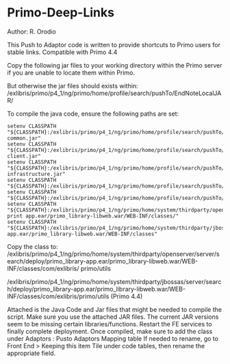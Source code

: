 # Primo-Deep-Links

Author: R. Orodio

This Push to Adaptor code is written to provide shortcuts to Primo users for stable links.
Compatible with Primo 4.4

Copy the following jar files to your working directory within the Primo server if you are unable to locate them within Primo.

But otherwise the jar files should exists within: /exlibris/primo/p4_1/ng/primo/home/profile/search/pushTo/EndNoteLocalJAR/

To compile the java code, ensure the following paths are set:

    setenv CLASSPATH "${CLASSPATH}:/exlibris/primo/p4_1/ng/primo/home/profile/search/pushTo/EndNoteLocalJAR/primo_library-common.jar"
    setenv CLASSPATH "${CLASSPATH}:/exlibris/primo/p4_1/ng/primo/home/profile/search/pushTo/EndNoteLocalJAR/jaguar-client.jar"
    setenv CLASSPATH "${CLASSPATH}:/exlibris/primo/p4_1/ng/primo/home/profile/search/pushTo/EndNoteLocalJAR/primo_common-infrastructure.jar"
    setenv CLASSPATH "${CLASSPATH}:/exlibris/primo/p4_1/ng/primo/home/profile/search/pushTo/EndNoteLocalJAR/xbean.jar"
    setenv CLASSPATH "${CLASSPATH}:/exlibris/primo/p4_1/ng/primo/home/profile/search/pushTo/EndNoteLocalJAR/javax.servlet.jar"
    setenv CLASSPATH "${CLASSPATH}:/exlibris/primo/p4_1/ng/primo/home/system/thirdparty/openserver/server/search/deploy/primo_library-print app.ear/primo_library-libweb.war/WEB-INF/classes/"
    setenv CLASSPATH "${CLASSPATH}:/exlibris/primo/p4_1/ng/primo/home/system/thirdparty/jbossas/server/search/deploy/primo_library-app.ear/primo_library-libweb.war/WEB-INF/classes"

Copy the class to:
    /exlibris/primo/p4_1/ng/primo/home/system/thirdparty/openserver/server/search/deploy/primo_library-app.ear/primo_library-libweb.war/WEB-INF/classes/com/exlibris/ primo/utils

   /exlibris/primo/p4_1/ng/primo/home/system/thirdparty/jbossas/server/search/deploy/primo_library-app.ear/primo_library-libweb.war/WEB-INF/classes/com/exlibris/primo/utils   (Primo 4.4)

 Attached is the Java Code and Jar files that might be needed to compile the script. Make sure you use the attached JAR files. The current JAR versions seem to be missing certain libraries/functions.
 Restart the FE services to finally complete deployment.
 Once compiled, make sure to add the class under Adaptors : Pusto Adaptors Mapping table
 If needed to rename, go to Front End > Keeping this item Tile under code tables, then rename the appropriate field.
